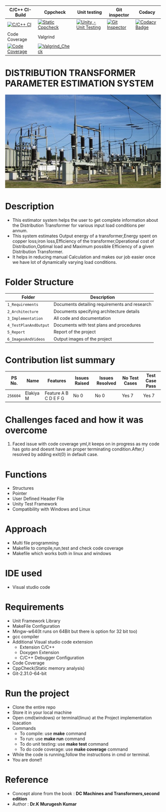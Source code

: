 C/C++ CI-Build | Cppcheck | Unit testing | Git inspector | Codacy | 
---------------|----------|--------------|---------------|--------|
[![C/C++ CI](https://github.com/256604/Mini_project/actions/workflows/c-cpp.yml/badge.svg)](https://github.com/256604/Mini_project/actions/workflows/c-cpp.yml) | [![Static Cppcheck](https://github.com/256604/Mini_project/actions/workflows/cppcheck.yml/badge.svg)](https://github.com/256604/Mini_project/actions/workflows/cppcheck.yml) |  [![Unity - Unit Testing](https://github.com/256604/Mini_project/actions/workflows/unity.yml/badge.svg)](https://github.com/256604/Mini_project/actions/workflows/unity.yml) | [![Git Inspector](https://github.com/256604/Mini_project/actions/workflows/Git_inspector.yml/badge.svg)](https://github.com/256604/Mini_project/actions/workflows/Git_inspector.yml) |[![Codacy Badge](https://app.codacy.com/project/badge/Grade/2e66523968d74b09966dec516f8b12c5)](https://www.codacy.com/gh/256604/Mini_project/dashboardutm_source=github.com&amp;utm_medium=referral&amp;utm_content=256604/Mini_project&amp;utm_campaign=Badge_Grade) |
Code Coverage | Valgrind
[![Code Coverage](https://github.com/256604/Mini_project/actions/workflows/Code_coverage.yml/badge.svg)](https://github.com/256604/Mini_project/actions/workflows/Code_coverage.yml) | [![Valgrind_Check](https://github.com/256604/Mini_project/actions/workflows/Valgrind.yml/badge.svg)](https://github.com/256604/Mini_project/actions/workflows/Valgrind.yml)
 # DISTRIBUTION TRANSFORMER PARAMETER ESTIMATION SYSTEM
 ![image](https://github.com/256604/Mini_project/blob/main/1_Requirements/Distribution-Transformers-744x446.jpg)
# Description
* This estimator system helps the user to get complete information about the Distribution Transformer for various input load conditions per annum.
* This system estimates Output energy of a transformer,Energy spent on copper loss;iron loss,Efficiency of the transformer,Operational cost of Distribution,Optimal load and Maximum possible Efficiency of a given Distribution Transformer.
* It helps in reducing manual Calculation and makes our job easier once we have lot of dynamically varying load conditions.
# Folder Structure
Folder             | Description
-------------------| -----------------------------------------
`1_Requirements`   | Documents detailing requirements and research
`2_Architecture`   | Documents specifying architecture details
`3_Implementation` | All code and documentation
`4_TestPlanAndOutput`      | Documents with test plans and procedures
`5_Report`         | Report of the project
`6_ImagesAndVideos`| Output images of the project
# Contribution list summary

PS No. |  Name   |    Features    | Issues Raised |Issues Resolved|No Test Cases|Test Case Pass
-------|---------|----------------|----------------|---------------|-------------|--------------
`256604` |Elakiya M  | Feature A B C D E F G     | No 0    | No 0  |Yes 7   |Yes 7   
# Challenges faced and how it was overcome

1. Faced issue with code coverage yml,it keeps on in progress as my code has goto and doesnt have an proper terminating condition.After,I resolved by adding exit(0) in default case.

# Functions
* Structures
* Pointer
* User Defined Header File
* Unity Test Framework
* Compatibility with Windows and Linux
# Approach
* Multi file programming
* Makefile to compile,run,test and check code coverage
* Makefile which works both in linux and windows
# IDE used
* Visual studio code
# Requirements
* Unit Framework Library
* MakeFile Configuration
* Mingw-w64(It runs on 64Bit but there is option for 32 bit too)
* gcc compiler
* Additional Visual studio code extension
  * Extension C/C++ 
  * Doxygen Extension
  * C/C++ Debugger Configuration
* Code Coverage
* CppCheck(Static memory analysis)
* Git-2.31.0-64-bit
# Run the project
* Clone the entire repo
* Store it in your local machine 
* Open cmd(windows) or terminal(linux) at the Project implementation loacation
* Commands
  * To compile: use **make** command
  * To run: use **make run** command
  * To do unit testing: use **make test** command
  * To do code coverage: use **make coverage** command
* While the code is running,follow the instructions in cmd or terminal.
* You are done!!
# Reference 
* Concept alone from the book : **DC Machines and Transformers,second edition**
* Author : **Dr.K Murugesh Kumar**






